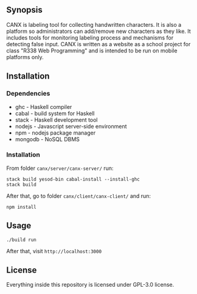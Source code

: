 ## Synopsis

CANX is labeling tool for collecting handwritten characters. It is also a platform so administrators can add/remove new
characters as they like. It includes tools for monitoring labeling process and mechanisms for detecting false input.
CANX is written as a website as a school project for class "R338 Web Programming" and is intended to be run on mobile
platforms only.

## Installation

### Dependencies

* ghc - Haskell compiler
* cabal - build system for Haskell
* stack - Haskell development tool
* nodejs - Javascript server-side environment
* npm - nodejs package manager
* mongodb - NoSQL DBMS

### Installation

From folder `canx/server/canx-server/` run:
```
stack build yesod-bin cabal-install --install-ghc
stack build
```
After that, go to folder `canx/client/canx-client/` and run:
```
npm install
```

## Usage

```
./build run
```
After that, visit `http://localhost:3000`

## License

Everything inside this repository is licensed under GPL-3.0 license.

